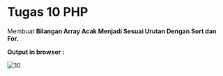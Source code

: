 # Tugas 10 PHP

Membuat <b>Bilangan Array Acak Menjadi Sesuai Urutan Dengan Sort dan For.</b>

<b>Output in browser : </b>

![10](https://user-images.githubusercontent.com/92837751/195011279-69a9a5e3-18cd-4278-bf1c-af7f1ca6615c.jpg)
